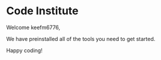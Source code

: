 # Code Institute

Welcome keefm6776,

We have preinstalled all of the tools you need to get started.

Happy coding!